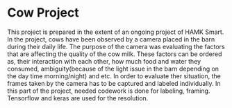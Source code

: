 # Cow Project

This project is prepared in the extent of an ongoing project of HAMK Smart. In the project, cows have been observed by a camera placed in the barn during their daily life. The purpose of the camera was evaluating the factors that are affecting the quality of the cow milk. These factors can be ordered as, their interaction with each other, how much food and water they consumed, ambiguity(because of the light issue in the barn depending on the day time morning/night) and etc. In order to evaluate ther situation, the frames taken by the camera has to be captured and labeled individually. In this part of the project, needed codework is done for labeling, framing. Tensorflow and keras are used for the resolution.

